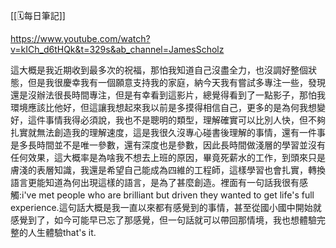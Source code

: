 [[🗓️每日筆記]]

https://www.youtube.com/watch?v=kICh_d6tHQk&t=329s&ab_channel=JamesScholz

這大概是我近期收到最多次的祝福，那怕我知道自己沒盡全力，也沒調好整個狀態，但是我很慶幸我有一個願意支持我的家庭，納今天我有嘗試多專注一些，發現還是沒辦法很長時間專注，但是有幸看到這影片，總覺得看到了一點影子，那怕我環境應該比他好，但這讓我想起來我以前是多摸得相信自己，更多的是為何我想變好，這件事情我得必須說，我也不是聰明的類型，理解確實可以比別人快，但不夠扎實就無法創造我的理解速度，這是我很久沒專心碰書後理解的事情，還有一件事是多長時間並不是唯一參數，還有深度也是參數，因此長時間做淺層的學習並沒有任何效果，這大概率是為啥我不想去上班的原因，畢竟死薪水的工作，到頭來只是膚淺的表層知識，我還是希望自己能成為四維的工程師，這樣學習也會扎實，轉換語言更能知道為何出現這樣的語言，是為了甚麼創造。裡面有一句話我很有感觸:i've met people who are brilliant but driven they wanted to get life's full experience.這句話大概是我一直以來都有感覺到的事情，甚至從國小國中開始就感覺到了，如今可能早已忘了那感覺，但一句話就可以帶回那情境，我也想體驗完整的人生體驗that's  it.